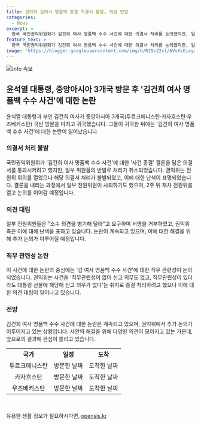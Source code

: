 ```yaml
---
title: 권익위 김여사 명품백 종결 의결서 불발… 위원 반발
categories:
  - News
excerpt: >
  한국 국민권익위원회가 김건희 여사 명품백 수수 사건에 대한 의결서 처리를 논의했지만, 일부 위원들의 반발로 취소된 사실이 알려졌다. 이로 인해 권익위는 난색을 표하며 2주 뒤 재차 전원위를 열고 논의를 이어가기로 했다.
feature_text: >
  한국 국민권익위원회가 김건희 여사 명품백 수수 사건에 대한 의결서 처리를 논의했지만, 일부 위원들의 반발로 취소된 사실이 알려졌다. 이로 인해 권익위는 난색을 표하며 2주 뒤 재차 전원위를 열고 논의를 이어가기로 했다.
image: 'https://blogger.googleusercontent.com/img/b/R29vZ2xl/AVvXsEixyZcFfHzMRdzZMjFBmAUKJYCLCGyLL1o632UiGVXcaFdKo_bkvkuCioo0uUKlGfBVcT3P84aROyZIXSBEx3Aw5nCQ3pTgDom1WDC4m8eifvWiAmWEEVb4x6G_l8C0QH225ldMjyaFvpxGEBGNO37VmDTDMHGhJPq73UglMfDca1-0aw/s1600/blogspot.png'
---
```


<p><img src="https://blogger.googleusercontent.com/img/b/R29vZ2xl/AVvXsEixyZcFfHzMRdzZMjFBmAUKJYCLCGyLL1o632UiGVXcaFdKo_bkvkuCioo0uUKlGfBVcT3P84aROyZIXSBEx3Aw5nCQ3pTgDom1WDC4m8eifvWiAmWEEVb4x6G_l8C0QH225ldMjyaFvpxGEBGNO37VmDTDMHGhJPq73UglMfDca1-0aw/s1600/blogspot.png" alt="info 속보" /></p>

<h2 data-ke-size="size26">윤석열 대통령, 중앙아시아 3개국 방문 후 '김건희 여사 명품백 수수 사건'에 대한 논란</h2>

<p data-ke-size="size16">윤석열 대통령과 부인 김건희 여사가 중앙아시아 3개국(투르크메니스탄·카자흐스탄·우즈베키스탄) 국빈 방문을 마치고 귀국했습니다. 그들이 귀국한 뒤에는 '김건희 여사 명품백 수수 사건'에 대한 논란이 일어났습니다.</p>

<h3 data-ke-size="size24">의결서 처리 불발</h3>

<p data-ke-size="size16">국민권익위원회가 '김건희 여사 명품백 수수 사건'에 대한 '사건 종결' 결론을 담은 의결서를 통과시키려고 했지만, 일부 위원들의 반발로 처리가 취소되었습니다. 권익위는 전원위 회의를 열었으나 해당 의결서 처리가 불발되었고, 이에 대한 난색이 표명되었습니다. 결론을 내리는 과정에서 일부 전원위원이 사퇴하기도 했으며, 2주 뒤 재차 전원위를 열고 논의를 이어갈 예정입니다.</p>

<h3 data-ke-size="size24">의견 대립</h3>

<p data-ke-size="size16">일부 전원위원들은 "소수 의견을 병기해 달라"고 요구하며 서명을 거부하였고, 권익위 측은 이에 대해 난색을 표하고 있습니다. 논란이 계속되고 있으며, 이에 대한 해결을 위해 추가 논의가 이루어질 예정입니다.</p>

<h3 data-ke-size="size24">직무 관련성 논란</h3>

<p data-ke-size="size16">이 사건에 대한 논란의 중심에는 '김 여사 명품백 수수 사건'에 대한 직무 관련성이 논의되었습니다. 권익위는 사건을 '직무관련성이 없어 신고 의무도 없고, 직무관련성이 있더라도 대통령 선물에 해당해 신고 의무가 없다'는 취지로 종결 처리하려고 했으나 이에 대한 의견 대립이 일어나고 있습니다.</p>

<h3 data-ke-size="size24">전망</h3>

<p data-ke-size="size16">김건희 여사 명품백 수수 사건에 대한 논란은 계속되고 있으며, 권익위에서 추가 논의가 이루어지고 있는 상황입니다. 사안의 해결을 위해 다양한 의견이 모아지고 있는 가운데, 앞으로의 결과에 관심이 쏠리고 있습니다.</p>

<table>
    <tr>
        <td style="text-align: center; height: 17px;"><b>국가</b></td>
        <td style="text-align: center; height: 17px;"><b>일정</b></td>
        <td style="text-align: center; height: 17px;"><b>도착</b></td>
    </tr>
    <tr>
        <td style="text-align: center; height: 17px;">투르크메니스탄</td>
        <td style="text-align: center; height: 17px;">방문한 날짜</td>
        <td style="text-align: center; height: 17px;">도착한 날짜</td>
    </tr>
    <tr>
        <td style="text-align: center; height: 17px;">카자흐스탄</td>
        <td style="text-align: center; height: 17px;">방문한 날짜</td>
        <td style="text-align: center; height: 17px;">도착한 날짜</td>
    </tr>
    <tr>
        <td style="text-align: center; height: 17px;">우즈베키스탄</td>
        <td style="text-align: center; height: 17px;">방문한 날짜</td>
        <td style="text-align: center; height: 17px;">도착한 날짜</td>
    </tr>
</table>

<p data-ke-size="size16">&nbsp;</p>
유용한 생활 정보가 필요하시다면, <a href="https://opensis.kr" rel="dofollow">opensis.kr</a>


